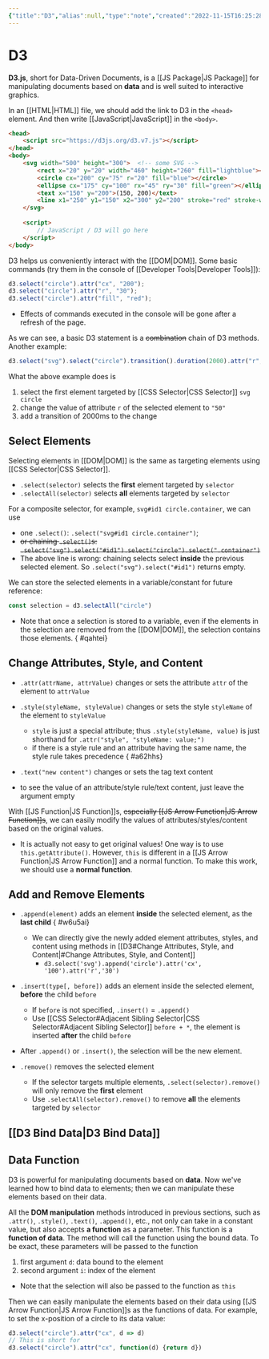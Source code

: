 ```yaml
---
{"title":"D3","alias":null,"type":"note","created":"2022-11-15T16:25:28","modified":"2022-12-12T02:16:54","dg-publish":true,"sup":[["JS Package","js-package"]],"state":"done","related":[["EDAV","edav"]],"permalink":"/d3/","dgPassFrontmatter":true,"updated":"2022-12-12T02:16:54"}
---
```



# D3

**D3.js**, short for Data-Driven Documents, is a [[JS Package\|JS Package]] for manipulating documents based on **data** and is well suited to interactive graphics.

In an [[HTML\|HTML]] file, we should add the link to D3 in the `<head>` element. And then write [[JavaScript\|JavaScript]] in the `<body>`.

```html
<head>
    <script src="https://d3js.org/d3.v7.js"></script>
</head>
<body>
    <svg width="500" height="300">  <!-- some SVG -->
        <rect x="20" y="20" width="460" height="260" fill="lightblue"></rect>
        <circle cx="200" cy="75" r="20" fill="blue"></circle>
        <ellipse cx="175" cy="100" rx="45" ry="30" fill="green"></ellipse>
        <text x="150" y="200">(150, 200)</text>
        <line x1="250" y1="150" x2="300" y2="200" stroke="red" stroke-width="5"></line>
    </svg>
    
    <script>
        // JavaScript / D3 will go here
    </script>
</body>
```

D3 helps us conveniently interact with the [[DOM\|DOM]]. Some basic commands (try them in the console of [[Developer Tools\|Developer Tools]]):

```js
d3.select("circle").attr("cx", "200");
d3.select("circle").attr("r", "30");
d3.select("circle").attr("fill", "red");
```

- <span class="alt-check alt-check-tip">Effects of commands executed in the console will be gone after a refresh of the page.</span>

As we can see, a basic D3 statement is a ~~combination~~ chain of D3 methods. Another example:

```js
d3.select("svg").select("circle").transition().duration(2000).attr("r", "50");
```

What the above example does is

1. select the first element targeted by [[CSS Selector\|CSS Selector]] `svg circle`
2. change the value of attribute `r` of the selected element to `"50"`
3. add a transition of 2000ms to the change

## Select Elements

Selecting elements in [[DOM\|DOM]] is the same as targeting elements using [[CSS Selector\|CSS Selector]].

- `.select(selector)` selects the **first** element targeted by `selector`
- `.selectAll(selector)` selects **all** elements targeted by `selector`

For a composite selector, for example, `svg#id1 circle.container`, we can use

- one `.select()`: `.select("svg#id1 circle.container")`;
- ~~or chaining `.select()`s: `.select("svg").select("#id1").select("circle").select(".container")`~~
- <span class="alt-check alt-check-rmk">The above line is wrong: chaining selects select **inside** the previous selected element. So `.select("svg").select("#id1")` returns empty.</span>

We can store the selected elements in a variable/constant for future reference:

```js
const selection = d3.selectAll("circle")
```

- <span class="alt-check alt-check-rmk">Note that once a selection is stored to a variable, even if the elements in the selection are removed from the [[DOM\|DOM]], the selection contains those elements.
{ #qahtei}
</span>

## Change Attributes, Style, and Content

- `.attr(attrName, attrValue)` changes or sets the attribute `attr` of the element to `attrValue`
- `.style(styleName, styleValue)` changes or sets the style `styleName` of the element to `styleValue`
    - `style` is just a special attribute; thus `.style(styleName, value)` is just shorthand for `.attr("style", "styleName: value;")`
    - if there is a style rule and an attribute having the same name, the style rule takes precedence
{ #a62hhs}

- `.text("new content")` changes or sets the tag text content
- <span class="alt-check alt-check-tip">to see the value of an attribute/style rule/text content, just leave the argument empty</span>

With [[JS Function\|JS Function]]s, ~~especially [[JS Arrow Function\|JS Arrow Function]]s~~, we can easily modify the values of attributes/styles/content based on the original values.

- <span class="alt-check alt-check-rmk">It is actually not easy to get original values! One way is to use `this.getAttribute()`. However, `this` is different in a [[JS Arrow Function\|JS Arrow Function]] and a normal function. To make this work, we should use a **normal function**.</span>

## Add and Remove Elements

- `.append(element)` adds an element **inside** the selected element, as the **last child**
{ #w6u5ai}

    - We can directly give the newly added element attributes, styles, and content using methods in [[D3#Change Attributes, Style, and Content\|#Change Attributes, Style, and Content]]
        - <span class="alt-check alt-check-ex">`d3.select('svg').append('circle').attr('cx', '100').attr('r','30')`</span>
- `.insert(type[, before])` adds an element inside the selected element, **before** the child `before`
    - If `before` is not specified, `.insert()` = `.append()`
    - Use [[CSS Selector#Adjacent Sibling Selector\|CSS Selector#Adjacent Sibling Selector]] `before + *`, the element is inserted **after** the child `before`
- <span class="alt-check alt-check-tip">After `.append()` or `.insert()`, the selection will be the new element.</span>
- `.remove()` removes the selected element
    - If the selector targets multiple elements, `.select(selector).remove()` will only remove the **first** element
    - Use `.selectAll(selector).remove()` to remove **all** the elements targeted by `selector`

## [[D3 Bind Data\|D3 Bind Data]]

## Data Function

D3 is powerful for manipulating documents based on **data**. Now we've learned how to bind data to elements; then we can manipulate these elements based on their data.

All the **DOM manipulation** methods introduced in previous sections, such as `.attr()`, `.style()`, `.text()`, `.append()`, etc., not only can take in a constant value, but also accepts **a function** as a parameter. This function is a **function of data**. The method will call the function using the bound data. To be exact, these parameters will be passed to the function

1. first argument `d`: data bound to the element
2. second argument `i`: index of the element
- Note that the selection will also be passed to the function as `this`

Then we can easily manipulate the elements based on their data using [[JS Arrow Function\|JS Arrow Function]]s as the functions of data. For example, to set the x-position of a circle to its data value:

```js
d3.select("circle").attr("cx", d => d)
// This is short for
d3.select("circle").attr("cx", function(d) {return d})
```
